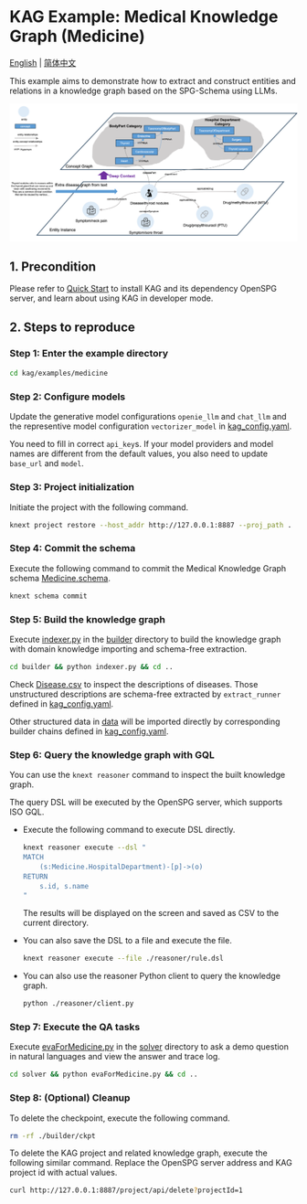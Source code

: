 # KAG Example: Medical Knowledge Graph (Medicine)

[English](./README.md) |
[简体中文](./README_cn.md)

This example aims to demonstrate how to extract and construct entities and relations in a knowledge graph based on the SPG-Schema using LLMs.

![KAG Medicine Diagram](./images/kag-medicine-diag.png)

## 1. Precondition

Please refer to [Quick Start](https://openspg.yuque.com/ndx6g9/cwh47i/rs7gr8g4s538b1n7) to install KAG and its dependency OpenSPG server, and learn about using KAG in developer mode.

## 2. Steps to reproduce

### Step 1: Enter the example directory

```bash
cd kag/examples/medicine
```

### Step 2: Configure models

Update the generative model configurations ``openie_llm`` and ``chat_llm`` and the representive model configuration ``vectorizer_model`` in [kag_config.yaml](./kag_config.yaml).

You need to fill in correct ``api_key``s. If your model providers and model names are different from the default values, you also need to update ``base_url`` and ``model``.

### Step 3: Project initialization

Initiate the project with the following command.

```bash
knext project restore --host_addr http://127.0.0.1:8887 --proj_path .
```

### Step 4: Commit the schema

Execute the following command to commit the Medical Knowledge Graph schema [Medicine.schema](./schema/Medicine.schema).

```bash
knext schema commit
```

### Step 5: Build the knowledge graph

Execute [indexer.py](./builder/indexer.py) in the [builder](./builder) directory to build the knowledge graph with domain knowledge importing and schema-free extraction.

```bash
cd builder && python indexer.py && cd ..
```

Check [Disease.csv](./builder/data/Disease.csv) to inspect the descriptions of diseases. Those unstructured descriptions are schema-free extracted by ``extract_runner`` defined in [kag_config.yaml](./kag_config.yaml).

Other structured data in [data](./builder/data) will be imported directly by corresponding builder chains defined in [kag_config.yaml](./kag_config.yaml).

### Step 6: Query the knowledge graph with GQL

You can use the ``knext reasoner`` command to inspect the built knowledge graph.

The query DSL will be executed by the OpenSPG server, which supports ISO GQL.

* Execute the following command to execute DSL directly.

  ```bash
  knext reasoner execute --dsl "
  MATCH
      (s:Medicine.HospitalDepartment)-[p]->(o)
  RETURN
      s.id, s.name
  "
  ```

  The results will be displayed on the screen and saved as CSV to the current directory.

* You can also save the DSL to a file and execute the file.

  ```bash
  knext reasoner execute --file ./reasoner/rule.dsl
  ```

* You can also use the reasoner Python client to query the knowledge graph.

  ```bash
  python ./reasoner/client.py
  ```

### Step 7: Execute the QA tasks

Execute [evaForMedicine.py](./solver/evaForMedicine.py) in the [solver](./solver) directory to ask a demo question in natural languages and view the answer and trace log.

```bash
cd solver && python evaForMedicine.py && cd ..
```

### Step 8: (Optional) Cleanup

To delete the checkpoint, execute the following command.

```bash
rm -rf ./builder/ckpt
```

To delete the KAG project and related knowledge graph, execute the following similar command. Replace the OpenSPG server address and KAG project id with actual values.

```bash
curl http://127.0.0.1:8887/project/api/delete?projectId=1
```

